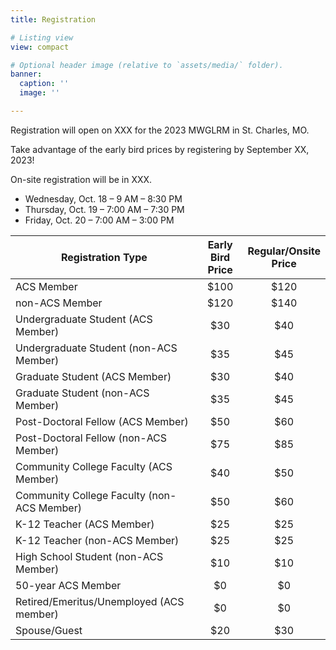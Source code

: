```yaml
---
title: Registration

# Listing view
view: compact

# Optional header image (relative to `assets/media/` folder).
banner:
  caption: ''
  image: ''

---
```

Registration will open on XXX for the 2023 MWGLRM in St. Charles, MO.

Take advantage of the early bird prices by registering by September XX, 2023!

On-site registration will be in XXX.

* Wednesday, Oct. 18 –  9 AM – 8:30 PM
* Thursday, Oct. 19 –  7:00 AM –  7:30 PM
* Friday, Oct. 20 –  7:00 AM – 3:00 PM

| Registration Type                          | Early Bird<br>Price | Regular/Onsite<br>Price |
|--------------------------------------------|:-------------------:|:-----------------------:|
| ACS Member                                 |         $100        |           $120          |
| non-ACS Member                             |         $120        |           $140          |
| Undergraduate Student (ACS Member)         |         $30         |           $40           |
| Undergraduate Student (non-ACS Member)     |         $35         |           $45           |
| Graduate Student (ACS Member)              |         $30         |           $40           |
| Graduate Student (non-ACS Member)          |         $35         |           $45           |
| Post-Doctoral Fellow (ACS Member)          |         $50         |           $60           |
| Post-Doctoral Fellow (non-ACS Member)      |         $75         |           $85           |
| Community College Faculty (ACS Member)     |         $40         |           $50           |
| Community College Faculty (non-ACS Member) |         $50         |           $60           |
| K-12 Teacher (ACS Member)                  |         $25         |           $25           |
| K-12 Teacher (non-ACS Member)              |         $25         |           $25           |
| High School Student (non-ACS Member)       |         $10         |           $10           |
| 50-year ACS Member                         |          $0         |            $0           |
| Retired/Emeritus/Unemployed (ACS member)   |          $0         |            $0           |
| Spouse/Guest                               |         $20         |           $30           |